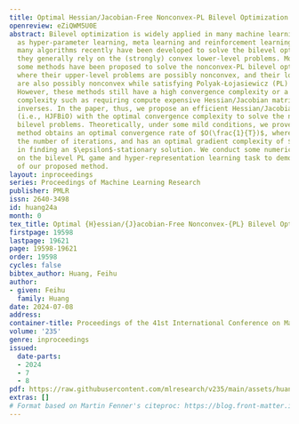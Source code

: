```yaml
---
title: Optimal Hessian/Jacobian-Free Nonconvex-PL Bilevel Optimization
openreview: eZiQWM5U0E
abstract: Bilevel optimization is widely applied in many machine learning tasks such
  as hyper-parameter learning, meta learning and reinforcement learning. Although
  many algorithms recently have been developed to solve the bilevel optimization problems,
  they generally rely on the (strongly) convex lower-level problems. More recently,
  some methods have been proposed to solve the nonconvex-PL bilevel optimization problems,
  where their upper-level problems are possibly nonconvex, and their lower-level problems
  are also possibly nonconvex while satisfying Polyak-Łojasiewicz (PL) condition.
  However, these methods still have a high convergence complexity or a high computation
  complexity such as requiring compute expensive Hessian/Jacobian matrices and its
  inverses. In the paper, thus, we propose an efficient Hessian/Jacobian-free method
  (i.e., HJFBiO) with the optimal convergence complexity to solve the nonconvex-PL
  bilevel problems. Theoretically, under some mild conditions, we prove that our HJFBiO
  method obtains an optimal convergence rate of $O(\frac{1}{T})$, where $T$ denotes
  the number of iterations, and has an optimal gradient complexity of $O(\epsilon^{-1})$
  in finding an $\epsilon$-stationary solution. We conduct some numerical experiments
  on the bilevel PL game and hyper-representation learning task to demonstrate efficiency
  of our proposed method.
layout: inproceedings
series: Proceedings of Machine Learning Research
publisher: PMLR
issn: 2640-3498
id: huang24a
month: 0
tex_title: Optimal {H}essian/{J}acobian-Free Nonconvex-{PL} Bilevel Optimization
firstpage: 19598
lastpage: 19621
page: 19598-19621
order: 19598
cycles: false
bibtex_author: Huang, Feihu
author:
- given: Feihu
  family: Huang
date: 2024-07-08
address:
container-title: Proceedings of the 41st International Conference on Machine Learning
volume: '235'
genre: inproceedings
issued:
  date-parts:
  - 2024
  - 7
  - 8
pdf: https://raw.githubusercontent.com/mlresearch/v235/main/assets/huang24a/huang24a.pdf
extras: []
# Format based on Martin Fenner's citeproc: https://blog.front-matter.io/posts/citeproc-yaml-for-bibliographies/
---
```

